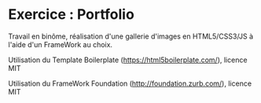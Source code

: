 # Exercice : Portfolio  

Travail en binôme, réalisation d'une gallerie d'images en HTML5/CSS3/JS à l'aide d'un FrameWork au choix.  

Utilisation du Template Boilerplate (https://html5boilerplate.com/), licence MIT  

Utilisation du FrameWork Foundation (http://foundation.zurb.com/), licence MIT
